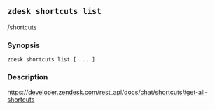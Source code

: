 ## `zdesk shortcuts list`

/shortcuts

### Synopsis

    zdesk shortcuts list [ ... ]

### Description

https://developer.zendesk.com/rest_api/docs/chat/shortcuts#get-all-shortcuts

